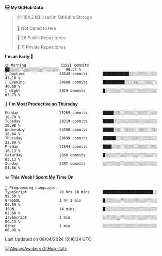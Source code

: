 <!--START_SECTION:waka-->
**🐱 My GitHub Data** 

> 📦 164.2 kB Used in GitHub's Storage 
 > 
> 🚫 Not Opted to Hire
 > 
> 📜 26 Public Repositories 
 > 
> 🔑 11 Private Repositories 
 > 
**I'm an Early 🐤** 

```text
🌞 Morning                11521 commits       ██░░░░░░░░░░░░░░░░░░░░░░░   08.57 % 
🌆 Daytime                63349 commits       ████████████░░░░░░░░░░░░░   47.10 % 
🌃 Evening                54600 commits       ██████████░░░░░░░░░░░░░░░   40.60 % 
🌙 Night                  5019 commits        █░░░░░░░░░░░░░░░░░░░░░░░░   03.73 % 
```
📅 **I'm Most Productive on Thursday** 

```text
Monday                   25269 commits       █████░░░░░░░░░░░░░░░░░░░░   18.79 % 
Tuesday                  28219 commits       █████░░░░░░░░░░░░░░░░░░░░   20.98 % 
Wednesday                24260 commits       █████░░░░░░░░░░░░░░░░░░░░   18.04 % 
Thursday                 29690 commits       ██████░░░░░░░░░░░░░░░░░░░   22.08 % 
Friday                   21694 commits       ████░░░░░░░░░░░░░░░░░░░░░   16.13 % 
Saturday                 2860 commits        █░░░░░░░░░░░░░░░░░░░░░░░░   02.13 % 
Sunday                   2497 commits        ░░░░░░░░░░░░░░░░░░░░░░░░░   01.86 % 
```


📊 **This Week I Spent My Time On** 

```text
💬 Programming Languages: 
TypeScript               20 hrs 38 mins      ███████████████████████░░   92.59 % 
GraphQL                  1 hr 1 min          █░░░░░░░░░░░░░░░░░░░░░░░░   04.58 % 
JSON                     34 mins             █░░░░░░░░░░░░░░░░░░░░░░░░   02.60 % 
JavaScript               1 min               ░░░░░░░░░░░░░░░░░░░░░░░░░   00.13 % 
Other                    1 min               ░░░░░░░░░░░░░░░░░░░░░░░░░   00.08 % 
```


 Last Updated on 08/04/2024 15:16:34 UTC
<!--END_SECTION:waka-->

[![AlwaysAwake's GitHub stats](https://github-readme-stats.vercel.app/api?username=AlwaysAwake&show_icons=true&theme=github_dark&count_private=true)](https://github.com/AlwaysAwake/AlwaysAwake)
